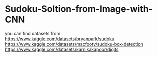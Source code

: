 # Sudoku-Soltion-from-Image-with-CNN


you can find datasets from
https://www.kaggle.com/datasets/bryanpark/sudoku  
https://www.kaggle.com/datasets/macfooty/sudoku-box-detection
https://www.kaggle.com/datasets/karnikakapoor/digits
